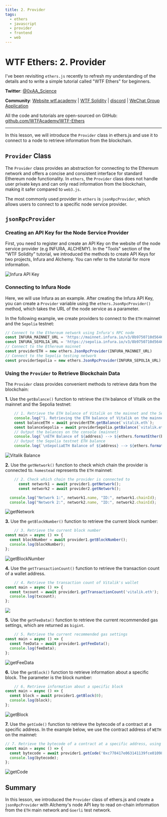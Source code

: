 ```yaml
---
title: 2. Provider
tags:
  - ethers
  - javascript
  - provider
  - frontend
  - web
---
```


# WTF Ethers: 2. Provider

I've been revisiting `ethers.js` recently to refresh my understanding of the details and to write a simple tutorial called "WTF Ethers" for beginners.

**Twitter**: [@0xAA_Science](https://twitter.com/0xAA_Science)

**Community**: [Website wtf.academy](https://wtf.academy) | [WTF Solidity](https://github.com/AmazingAng/WTFSolidity) | [discord](https://discord.gg/5akcruXrsk) | [WeChat Group Application](https://docs.google.com/forms/d/e/1FAIpQLSe4KGT8Sh6sJ7hedQRuIYirOoZK_85miz3dw7vA1-YjodgJ-A/viewform?usp=sf_link)

All the code and tutorials are open-sourced on GitHub: [github.com/WTFAcademy/WTF-Ethers](https://github.com/WTFAcademy/WTF-Ethers)

-----

In this lesson, we will introduce the `Provider` class in ethers.js and use it to connect to a node to retrieve information from the blockchain.

## `Provider` Class

The `Provider` class provides an abstraction for connecting to the Ethereum network and offers a concise and consistent interface for standard Ethereum node functionality. In `ethers`, the `Provider` class does not handle user private keys and can only read information from the blockchain, making it safer compared to `web3.js`.

The most commonly used provider in `ethers` is `jsonRpcProvider`, which allows users to connect to a specific node service provider.

## `jsonRpcProvider`

### Creating an API Key for the Node Service Provider

First, you need to register and create an API Key on the website of the node service provider (e.g INFURA, ALCHEMY). In the "Tools" section of the "WTF Solidity" tutorial, we introduced the methods to create API Keys for two projects, Infura and Alchemy. You can refer to the tutorial for more information.

![Infura API Key](img/2-1.png)

### Connecting to Infura Node

Here, we will use Infura as an example. After creating the Infura API Key, you can create a `Provider` variable using the `ethers.JsonRpcProvider()` method, which takes the URL of the node service as a parameter.

In the following example, we create providers to connect to the `ETH` mainnet and the `Sepolia` testnet:

```javascript
// Connect to the Ethereum network using Infura's RPC node
const INFURA_MAINNET_URL = 'https://mainnet.infura.io/v3/8b9750710d56460d940aeff479672b3a';
const INFURA_SEPOLIA_URL = 'https://sepolia.infura.io/v3/8b9750710d56460d940aeff479672b3a';
// Connect to the Ethereum mainnet
const providerETH = new ethers.JsonRpcProvider(INFURA_MAINNET_URL)
// Connect to the Sepolia testing network
const providerSepolia = new ethers.JsonRpcProvider(INFURA_SEPOLIA_URL)
```

### Using the `Provider` to Retrieve Blockchain Data

The `Provider` class provides convenient methods to retrieve data from the blockchain:

**1.** Use the `getBalance()` function to retrieve the `ETH` balance of Vitalik on the mainnet and the Sepolia testnet:

```javascript
    // 1. Retrieve the ETH balance of Vitalik on the mainnet and the Sepolia testnet
    console.log("1. Retrieving the ETH balance of Vitalik on the mainnet and the Sepolia testnet");
    const balanceETH = await providerETH.getBalance(`vitalik.eth`);
    const balanceSepolia = await providerSepolia.getBalance(`vitalik.eth`);
    // Output the balances on the console (mainnet)
    console.log(`\nETH Balance of ${address} --> ${ethers.formatEther(balanceETH)} ETH\n`)
    // Output the Sepolia testnet ETH balance
    console.log(`\nSepoliaETH Balance of ${address} --> ${ethers.formatEther(balanceSepolia)} ETH\n`)
```

![Vitalik Balance](img/2-2.png)

**2.** Use the `getNetwork()` function to check which chain the provider is connected to. `homestead` represents the `ETH` mainnet:

```javascript
    // 2. Check which chain the provider is connected to
      const network1 = await provider1.getNetwork();
      const network2 = await provider2.getNetwork();

  console.log("Network 1:", network1.name, "ID:", network1.chainId);
  console.log("Network 2:", network2.name, "ID:", network2.chainId);
```

![getNetwork](img/2-3.png)

**3.** Use the `getBlockNumber()` function to retrieve the current block number:

```javascript
    // 3. Retrieve the current block number
const main = async () => {
  const blockNumber = await provider1.getBlockNumber();
  console.log(blockNumber);
};
```

![getBlockNumber](img/2-4.png)

**4.** Use the `getTransactionCount()` function to retrieve the transaction count of a wallet address.

```javascript
    // 4. Retrieve the transaction count of Vitalik's wallet
const main = async () => {
  const txcount = await provider1.getTransactionCount('vitalik.eth');
  console.log(txcount);
};
```

![](img/2-5.png)

**5.** Use the `getFeeData()` function to retrieve the current recommended gas settings, which are returned as `bigint`.

```javascript
    // 5. Retrieve the current recommended gas settings
const main = async () => {
  const feeData = await provider1.getFeeData();
  console.log(feeData);
};
```

![getFeeData](img/2-6.png)

**6.** Use the `getBlock()` function to retrieve information about a specific block. The parameter is the block number:

```javascript
    // 6. Retrieve information about a specific block
const main = async () => {
  const block = await provider1.getBlock(0);
  console.log(block);
};
```

![getBlock](img/2-7.png)

**7.** Use the `getCode()` function to retrieve the bytecode of a contract at a specific address. In the example below, we use the contract address of `WETH` on the mainnet:

```javascript
// 7. Retrieve the bytecode of a contract at a specific address, using the contract address of WETH on the mainnet as an example
const main = async () => {
  const bytecode = await provider1.getCode('0xc778417e063141139fce010982780140aa0cd5ab');
  console.log(bytecode);
};
```

![getCode](img/2-8.png)

## Summary

In this lesson, we introduced the `Provider` class of ethers.js and create a `jsonRpcProvider` with Alchemy's node API key to read on-chain information from the `ETH` main network and `Goerli` test network.
